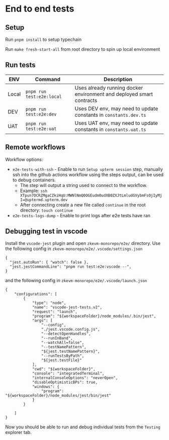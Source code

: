 # End to end tests
## Setup
Run `pnpm install` to setup typechain

Run `make fresh-start-all` from root directory to spin up local environment


## Run tests
| ENV | Command | Description |
|----|---|---|
| Local | `pnpm run test:e2e:local` | Uses already running docker environment and deployed smart contracts |
| DEV | `pnpm run test:e2e:dev` | Uses DEV env, may need to update constants in `constants.dev.ts`  |
| UAT | `pnpm run test:e2e:uat` | Uses UAT env, may need to update constants in `constants.uat.ts` |

## Remote workflows
Workflow options:
- `e2e-tests-with-ssh` - Enable to run `Setup upterm session` step, manually ssh into the github actions workflow using
the steps output, can be used to debug containers.
  - The step will output a string used to connect to the workflow.
  - Example: `ssh XTpun7OCRZMgaCZkiHqU:MWNlNmQ0OGEudm0udXB0ZXJtLmludGVybmFsOjIyMjI=@uptermd.upterm.dev`
  - After connecting create a new file called `continue` in the root directory: `touch continue`
- `e2e-tests-logs-dump` - Enable to print logs after e2e tests have ran


## Debugging test in vscode 
Install the `vscode-jest` plugin and open `zkevm-monorepo/e2e/` directory. Use the following config in `zkevm-monorepo/e2e/.vscode/settings.json` 
```
{
  "jest.autoRun": { "watch": false },
  "jest.jestCommandLine": "pnpm run test:e2e:vscode --",
}
```
and the following config in `zkevm-monorepo/e2e/.vscode/launch.json` 
```
{
    "configurations": [
        {
            "type": "node",
            "name": "vscode-jest-tests.v2",
            "request": "launch",
            "program": "${workspaceFolder}/node_modules/.bin/jest",
            "args": [
                "--config",
                "./jest.vscode.config.js",
                "--detectOpenHandles",
                "--runInBand",
                "--watchAll=false",
                "--testNamePattern",
                "${jest.testNamePattern}",
                "--runTestsByPath",
                "${jest.testFile}"
            ],
            "cwd": "${workspaceFolder}",
            "console": "integratedTerminal",
            "internalConsoleOptions": "neverOpen",
            "disableOptimisticBPs": true,
            "windows": {
                "program": "${workspaceFolder}/node_modules/jest/bin/jest"
            }
        }
    
    ]
}
```
Now you should be able to run and debug individual tests from the `Testing` explorer tab.